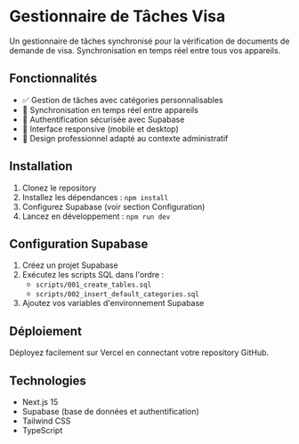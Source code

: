 # Gestionnaire de Tâches Visa

Un gestionnaire de tâches synchronisé pour la vérification de documents de demande de visa. Synchronisation en temps réel entre tous vos appareils.

## Fonctionnalités

- ✅ Gestion de tâches avec catégories personnalisables
- 🔄 Synchronisation en temps réel entre appareils
- 🔐 Authentification sécurisée avec Supabase
- 📱 Interface responsive (mobile et desktop)
- 🎨 Design professionnel adapté au contexte administratif

## Installation

1. Clonez le repository
2. Installez les dépendances : `npm install`
3. Configurez Supabase (voir section Configuration)
4. Lancez en développement : `npm run dev`

## Configuration Supabase

1. Créez un projet Supabase
2. Exécutez les scripts SQL dans l'ordre :
   - `scripts/001_create_tables.sql`
   - `scripts/002_insert_default_categories.sql`
3. Ajoutez vos variables d'environnement Supabase

## Déploiement

Déployez facilement sur Vercel en connectant votre repository GitHub.

## Technologies

- Next.js 15
- Supabase (base de données et authentification)
- Tailwind CSS
- TypeScript
